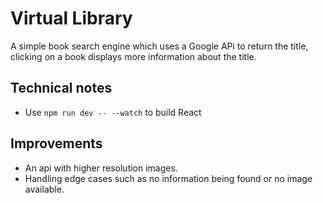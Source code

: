 # Virtual Library

A simple book search engine which uses a Google APi to return the title, clicking on a book displays more information about the title.

## Technical notes

- Use `npm run dev -- --watch` to build React

## Improvements

- An api with higher resolution images.
- Handling edge cases such as no information being found or no image available.
